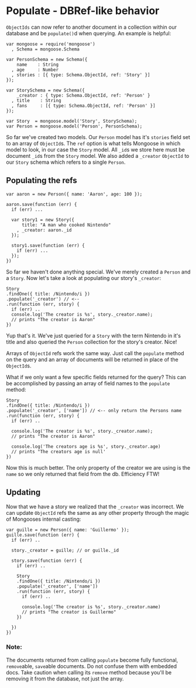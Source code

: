 Populate - DBRef-like behavior
=============================================

`ObjectIds` can now refer to another document in a
collection within our database and be `populate()`d when
querying. An example is helpful:

    var mongoose = require('mongoose')
      , Schema = mongoose.Schema

    var PersonSchema = new Schema({
        name    : String
      , age     : Number
      , stories : [{ type: Schema.ObjectId, ref: 'Story' }]
    });

    var StorySchema = new Schema({
        _creator : { type: Schema.ObjectId, ref: 'Person' }
      , title    : String
      , fans     : [{ type: Schema.ObjectId, ref: 'Person' }]
    });

    var Story  = mongoose.model('Story', StorySchema);
    var Person = mongoose.model('Person', PersonSchema);

So far we've created two models. Our `Person` model has it's `stories` field
set to an array of `ObjectId`s. The `ref` option is what tells Mongoose in which
model to look, in our case the `Story` model. All `_id`s we
store here must be document `_id`s from the `Story` model. We also added
a `_creator` `ObjectId` to our `Story` schema which refers to a single `Person`.

## Populating the refs

    var aaron = new Person({ name: 'Aaron', age: 100 });

    aaron.save(function (err) {
      if (err) ...

      var story1 = new Story({
          title: "A man who cooked Nintendo"
        , _creator: aaron._id
      });

      story1.save(function (err) {
        if (err) ...
      });
    })

So far we haven't done anything special. We've merely created a `Person` and
a `Story`. Now let's take a look at populating our story's `_creator`:

    Story
    .findOne({ title: /Nintendo/i })
    .populate('_creator') // <--
    .run(function (err, story) {
      if (err) ..
      console.log('The creator is %s', story._creator.name);
      // prints "The creator is Aaron"
    })

Yup that's it. We've just queried for a `Story` with the term Nintendo in it's
title and also queried the `Person` collection for the story's creator. Nice!

Arrays of `ObjectId` refs work the same way. Just call the `populate` method on the query and
an array of documents will be returned in place of the `ObjectId`s.

What if we only want a few specific fields returned for the query? This can
be accomplished by passing an array of field names to the `populate` method:

    Story
    .findOne({ title: /Nintendo/i })
    .populate('_creator', ['name']) // <-- only return the Persons name
    .run(function (err, story) {
      if (err) ..

      console.log('The creator is %s', story._creator.name);
      // prints "The creator is Aaron"

      console.log('The creators age is %s', story._creator.age)
      // prints "The creators age is null'
    })

Now this is much better. The only property of the creator we are using
is the `name` so we only returned that field from the db. Efficiency FTW!

## Updating

Now that we have a story we realized that the `_creator` was incorrect. We can
update `ObjectId` refs the same as any other property through the magic of Mongooses
internal casting:

    var guille = new Person({ name: 'Guillermo' });
    guille.save(function (err) {
      if (err) ..

      story._creator = guille; // or guille._id

      story.save(function (err) {
        if (err) ..

        Story
        .findOne({ title: /Nintendo/i })
        .populate('_creator', ['name'])
        .run(function (err, story) {
          if (err) ..

          console.log('The creator is %s', story._creator.name)
          // prints "The creator is Guillermo"
        })

      })
    })

### Note:

The documents returned from calling `populate` become fully functional,
`remove`able, `save`able documents. Do not confuse them with embedded
docs. Take caution when calling its `remove` method because 
you'll be removing it from the database, not just the array.
